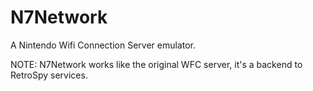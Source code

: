 # N7Network

A Nintendo Wifi Connection Server emulator.

NOTE: N7Network works like the original WFC server, it's a backend to RetroSpy services.
